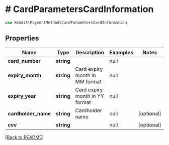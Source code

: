 # # CardParametersCardInformation


```php
use Xendit\PaymentMethod\CardParametersCardInformation;
```
## Properties

| Name | Type | Description | Examples | Notes |
| ------------ | ------------- | ------------- | ------------- | -------------|
| **card_number** | **string** |  | null |  |
| **expiry_month** | **string** | Card expiry month in MM format | null |  |
| **expiry_year** | **string** | Card expiry month in YY format | null |  |
| **cardholder_name** | **string** | Cardholder name | null |  [optional] |
| **cvv** | **string** |  | null |  [optional] |


[[Back to README]](../../README.md)
